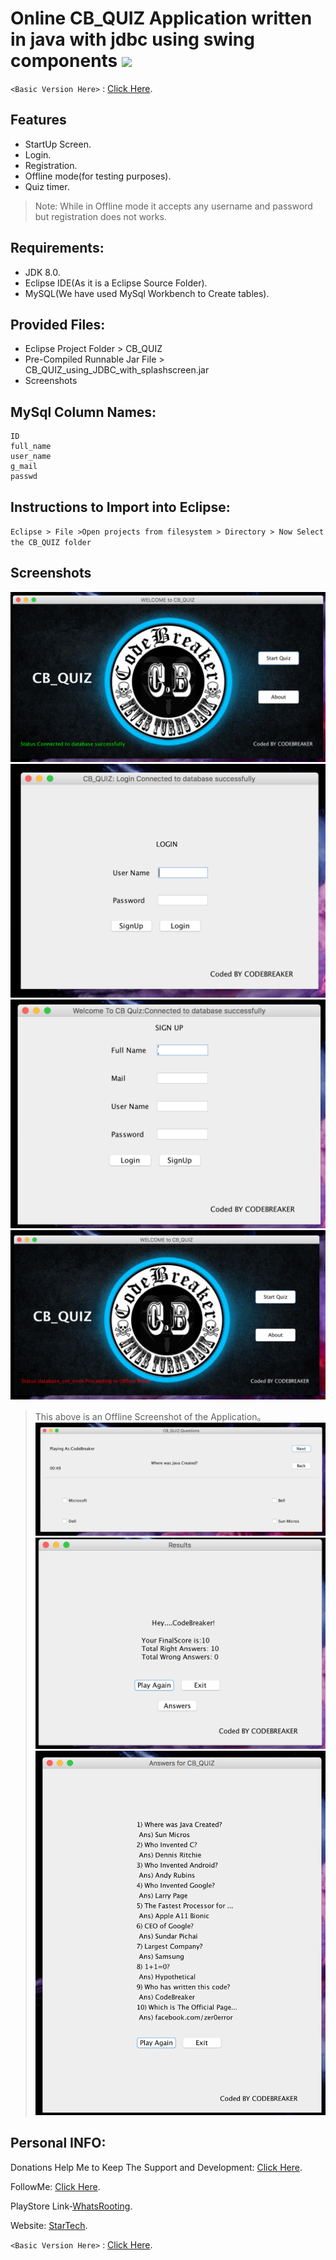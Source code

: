 # Online CB_QUIZ Application written in java with jdbc using swing components  ![](https://travis-ci.org/CodeBreaker444/online-quiz-application-written-in-java-with-jdbc-using-swing-splashscreen-login-register-quiz_timer.svg?branch=master)
`<Basic Version Here>` : [Click Here](https://github.com/srilekhadasari/online-quiz-application-in-java-with-jdbc-using-swing-login-registration-timer).

## Features
- StartUp Screen.
- Login.
- Registration.
- Offline mode(for testing purposes).
- Quiz timer.

> Note: While in  Offline mode it accepts any username and password but registration does not works.
## Requirements:
- JDK 8.0.
- Eclipse IDE(As it is a Eclipse Source Folder).
- MySQL(We have used MySql Workbench to Create tables).
##  Provided Files:
- Eclipse Project Folder > CB_QUIZ
- Pre-Compiled Runnable Jar File > CB_QUIZ_using_JDBC_with_splashscreen.jar
- Screenshots
## MySql Column Names:
```
ID
full_name
user_name
g_mail
passwd
```
## Instructions to Import into Eclipse:
`Eclipse > File >Open projects from filesystem > Directory > Now Select the CB_QUIZ folder`

## Screenshots
![](https://github.com/CodeBreaker444/online-quiz-application-written-in-java-with-jdbc-using-swing-splashscreen-login-register-quiz_timer/blob/master/Screenshots/splash-online.png)![](https://github.com/CodeBreaker444/online-quiz-application-written-in-java-with-jdbc-using-swing-splashscreen-login-register-quiz_timer/blob/master/Screenshots/online-login.png)![](https://github.com/CodeBreaker444/online-quiz-application-written-in-java-with-jdbc-using-swing-splashscreen-login-register-quiz_timer/blob/master/Screenshots/online-registration.png)![](https://github.com/CodeBreaker444/online-quiz-application-written-in-java-with-jdbc-using-swing-splashscreen-login-register-quiz_timer/blob/master/Screenshots/splash-offline.png)
> This above is an Offline Screenshot of the Application。
![](https://github.com/CodeBreaker444/online-quiz-application-written-in-java-with-jdbc-using-swing-splashscreen-login-register-quiz_timer/blob/master/Screenshots/questions-quiz.png)![](https://github.com/CodeBreaker444/online-quiz-application-written-in-java-with-jdbc-using-swing-splashscreen-login-register-quiz_timer/blob/master/Screenshots/results-quiz.png)![](https://github.com/CodeBreaker444/online-quiz-application-written-in-java-with-jdbc-using-swing-splashscreen-login-register-quiz_timer/blob/master/Screenshots/answers-quiz.png)



## Personal INFO:

Donations Help Me to Keep The Support and Development: [Click Here](https://paypal.me/zer0error).

FollowMe: [Click Here](https://facebook.com/zer0error/).

PlayStore Link-[WhatsRooting](https://play.google.com/store/apps/details?id=codebreaker.gsl.whatsrooting).

Website: [StarTech](http://cbstartech.com).



`<Basic Version Here>` : [Click Here](https://github.com/srilekhadasari/online-quiz-application-in-java-with-jdbc-using-swing-login-registration-timer).
